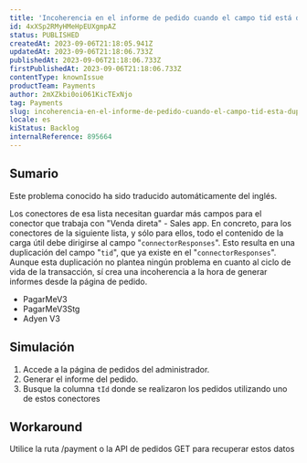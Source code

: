 ```yaml
---
title: 'Incoherencia en el informe de pedido cuando el campo tid está duplicado en el campo connectorResponses de la API de detalles de pago GET.'
id: 4xXSp2RMyHMeHpEUXgmpAZ
status: PUBLISHED
createdAt: 2023-09-06T21:18:05.941Z
updatedAt: 2023-09-06T21:18:06.733Z
publishedAt: 2023-09-06T21:18:06.733Z
firstPublishedAt: 2023-09-06T21:18:06.733Z
contentType: knownIssue
productTeam: Payments
author: 2mXZkbi0oi061KicTExNjo
tag: Payments
slug: incoherencia-en-el-informe-de-pedido-cuando-el-campo-tid-esta-duplicado-en-el-campo-connectorresponses-de-la-api-de-detalles-de-pago-get
locale: es
kiStatus: Backlog
internalReference: 895664
---
```


## Sumario

<div class="alert alert-info">
  <p>Este problema conocido ha sido traducido automáticamente del inglés.</p>
</div>


Los conectores de esa lista necesitan guardar más campos para el conector que trabaja con "Venda direta" - Sales app. En concreto, para los conectores de la siguiente lista, y sólo para ellos, todo el contenido de la carga útil debe dirigirse al campo "`connectorResponses`". Esto resulta en una duplicación del campo "`tid`", que ya existe en el "`connectorResponses`". Aunque esta duplicación no plantea ningún problema en cuanto al ciclo de vida de la transacción, sí crea una incoherencia a la hora de generar informes desde la página de pedido.


- PagarMeV3
- PagarMeV3Stg
- Adyen V3


##

## Simulación



1. Accede a la página de pedidos del administrador.
2. Generar el informe del pedido.
3. Busque la columna `tId` donde se realizaron los pedidos utilizando uno de estos conectores



## Workaround


Utilice la ruta /payment o la API de pedidos GET para recuperar estos datos





